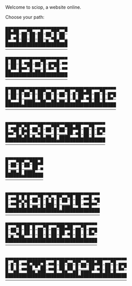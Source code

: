 # 
<p class="font-mono">
Welcome to sciop, a website online.
</p>

<p class="font-mono">
Choose your path:
</p>


<div class="index-linkbox">
<a href="intro/overview">
<pre class="index-link">
▄▄▄▄▄▄▄▄▄▄▄▄▄▄▄▄▄▄▄▄▄▄▄
██▄██ ▄▄▀█▄ ▄█ ▄▄▀█▀▄▄▀
██ ▄█ ██ ██ ██ ▀▀▄█ ██ 
█▄▄▄█▄██▄██▄██▄█▄▄██▄▄█
▀▀▀▀▀▀▀▀▀▀▀▀▀▀▀▀▀▀▀▀▀▀▀
</pre>
</a>

<a href="using/browsing">
<pre class="index-link">
▄▄▄▄▄▄▄▄▄▄▄▄▄▄▄▄▄▄▄▄▄▄▄
█ ██ █ ▄▄█ ▄▄▀█ ▄▄▄█ ▄▄
█ ██ █▄▄▀█ ▀▀ █ █▄▀█ ▄▄
██▄▄▄█▄▄▄█▄██▄█▄▄▄▄█▄▄▄
▀▀▀▀▀▀▀▀▀▀▀▀▀▀▀▀▀▀▀▀▀▀▀
</pre>
</a>

<a href="uploading/rules">
<pre class="index-link">
▄▄▄▄▄▄▄▄▄▄▄▄▄▄▄▄▄▄▄▄▄▄▄▄▄▄▄▄▄▄▄▄▄▄▄▄▄▄▄▄▄
█ ██ █▀▄▄▀█ ██▀▄▄▀█ ▄▄▀█ ▄▀██▄██ ▄▄▀█ ▄▄▄
█ ██ █ ▀▀ █ ██ ██ █ ▀▀ █ █ ██ ▄█ ██ █ █▄▀
██▄▄▄█ ████▄▄██▄▄██▄██▄█▄▄██▄▄▄█▄██▄█▄▄▄▄
▀▀▀▀▀▀▀▀▀▀▀▀▀▀▀▀▀▀▀▀▀▀▀▀▀▀▀▀▀▀▀▀▀▀▀▀▀▀▀▀▀

</pre>
</a>

<a href="scraping/webpages">
<pre class="index-link">
▄▄▄▄▄▄▄▄▄▄▄▄▄▄▄▄▄▄▄▄▄▄▄▄▄▄▄▄▄▄▄▄▄▄▄▄▄
█ ▄▄█▀▄▀█ ▄▄▀█ ▄▄▀█▀▄▄▀██▄██ ▄▄▀█ ▄▄▄
█▄▄▀█ █▀█ ▀▀▄█ ▀▀ █ ▀▀ ██ ▄█ ██ █ █▄▀
█▄▄▄██▄██▄█▄▄█▄██▄█ ████▄▄▄█▄██▄█▄▄▄▄
▀▀▀▀▀▀▀▀▀▀▀▀▀▀▀▀▀▀▀▀▀▀▀▀▀▀▀▀▀▀▀▀▀▀▀▀▀

</pre>
</a>
<a href="api">
<pre class="index-link">
▄▄▄▄▄▄▄▄▄▄▄▄▄▄
█ ▄▄▀█▀▄▄▀██▄█
█ ▀▀ █ ▀▀ ██ ▄
█▄██▄█ ████▄▄▄
▀▀▀▀▀▀▀▀▀▀▀▀▀▀

</pre>
</a>
<a href="examples/index">
<pre class="index-link">
▄▄▄▄▄▄▄▄▄▄▄▄▄▄▄▄▄▄▄▄▄▄▄▄▄▄▄▄▄▄▄▄▄▄▄
█ ▄▄█ █ █ ▄▄▀█ ▄▀▄ █▀▄▄▀█ ██ ▄▄█ ▄▄
█ ▄▄█▀▄▀█ ▀▀ █ █▄█ █ ▀▀ █ ██ ▄▄█▄▄▀
█▄▄▄█▄█▄█▄██▄█▄███▄█ ████▄▄█▄▄▄█▄▄▄
▀▀▀▀▀▀▀▀▀▀▀▀▀▀▀▀▀▀▀▀▀▀▀▀▀▀▀▀▀▀▀▀▀▀▀
</pre>
</a>
<a href="running/index">
<pre class="index-link">
▄▄▄▄▄▄▄▄▄▄▄▄▄▄▄▄▄▄▄▄▄▄▄▄▄▄▄▄▄▄▄▄▄▄
█ ▄▄▀█ ██ █ ▄▄▀█ ▄▄▀██▄██ ▄▄▀█ ▄▄▄
█ ▀▀▄█ ██ █ ██ █ ██ ██ ▄█ ██ █ █▄▀
█▄█▄▄██▄▄▄█▄██▄█▄██▄█▄▄▄█▄██▄█▄▄▄▄
▀▀▀▀▀▀▀▀▀▀▀▀▀▀▀▀▀▀▀▀▀▀▀▀▀▀▀▀▀▀▀▀▀▀

</pre>
</a>
<a href="develop/design">
<pre class="index-link">
▄▄▄▄▄▄▄▄▄▄▄▄▄▄▄▄▄▄▄▄▄▄▄▄▄▄▄▄▄▄▄▄▄▄▄▄▄▄▄▄▄▄▄▄▄
█ ▄▀█ ▄▄█▀███▀█ ▄▄█ ██▀▄▄▀█▀▄▄▀██▄██ ▄▄▀█ ▄▄▄
█ █ █ ▄▄██ ▀ ██ ▄▄█ ██ ██ █ ▀▀ ██ ▄█ ██ █ █▄▀
█▄▄██▄▄▄███▄███▄▄▄█▄▄██▄▄██ ████▄▄▄█▄██▄█▄▄▄▄
▀▀▀▀▀▀▀▀▀▀▀▀▀▀▀▀▀▀▀▀▀▀▀▀▀▀▀▀▀▀▀▀▀▀▀▀▀▀▀▀▀▀▀▀▀

</pre>
</a>
</div>




